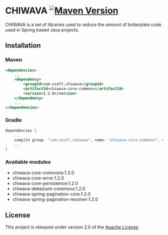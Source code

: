 # CHIWAVA [![Maven Version](https://maven-badges.herokuapp.com/maven-central/com.nsoft.chiwava/chiwava-parent/badge.svg)](https://mvnrepository.com/artifact/com.nsoft.chiwava)


CHIWAVA is a set of libraries used to reduce the amount of boilerplate code used in Spring based Java projects.

## Installation

### Maven
```xml
<dependencies>
    ...
    <dependency>
        <groupId>com.nsoft.chiwava</groupId>
        <artifactId>chiwava-core-commons</artifactId>
        <version>1.2.0</version>
    </dependency>
    ...
</dependencies>
```

### Gradle
```groovy
dependencies {
    ...
    compile group: "com.nsoft.chiwava", name: "chiwava-core-commons", version: "1.2.0"
    ...
}
```

### Available modules
- chiwava-core-commons:1.2.0
- chiwava-core-error:1.2.0
- chiwava-core-persistence:1.2.0
- chiwava-debezium-commons:1.2.0
- chiwava-spring-pagination-core:1.2.0
- chiwava-spring-pagination-resolver:1.2.0

## License
This project is released under version 2.0 of the [Apache License](https://www.apache.org/licenses/LICENSE-2.0)
